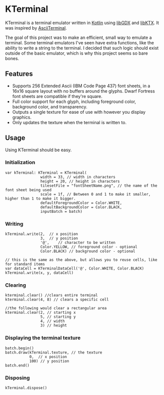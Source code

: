 # KTerminal

KTerminal is a terminal emulator written in [Kotlin](https://kotlinlang.org/) using [libGDX](http://libgdx.badlogicgames.com/) and [libKTX](https://libktx.github.io/). It was inspired by [AsciiTerminal](https://github.com/julianmaster/AsciiTerminal).

The goal of this project was to make an efficient, small way to emulate a terminal. Some terminal emulators I've seen have extra functions, like the ability to write a string to the terminal. I decided that such logic should exist outside of the basic emulator, which is why this project seems so bare bones.

## Features

- Supports 256 Extended Ascii (IBM Code Page 437) font sheets, in a 16x16 square layout with no buffers around the glyphs. Dwarf Fortress font sheets are compatible if they're square.
- Full color support for each glyph, including foreground color, background color, and transparency.
- Outputs a single texture for ease of use with however you display graphics.
- Only updates the texture when the terminal is written to.

## Usage

Using KTerminal should be easy.

### Initialization

```
var kTerminal: KTerminal = KTerminal(
                width = 33, // width in characters
                height = 20, // height in characters
                tilesetFile = "fontSheetName.png", // the name of the font sheet being used
                scale = 1f, // Between 0 and 1 to make it smaller, higher than 1 to make it bigger.
                defaultForegroundColor = Color.WHITE,
                defaultBackgroundColor = Color.BLACK,
                inputBatch = batch)
```

### Writing

```
kTerminal.write(2,  // x position
                3,  // y position
                '@',    // character to be written
                Color.YELLOW, // foreground color - optional
                Color.BLACK) // background color - optional

// this is the same as the above, but allows you to reuse cells, like for standard items
var dataCell = KTerminalDataCell('@', Color.WHITE, Color.BLACK)
kTerminal.write(x, y, dataCell)
```

### Clearing

```
kterminal.clear() //clears entire terminal
kterminal.clear(4, 8) // clears a specific cell

//the following would clear a rectangular area
kterminal.clear(2, // starting x
                5, // starting y
                4, // width
                3) // height
```

### Displaying the terminal texture

```
batch.begin()
batch.draw(kTerminal.texture, // the texture
           0,  // x position
           100) // y position
batch.end()
```

### Disposing

```
kTerminal.dispose()
```
